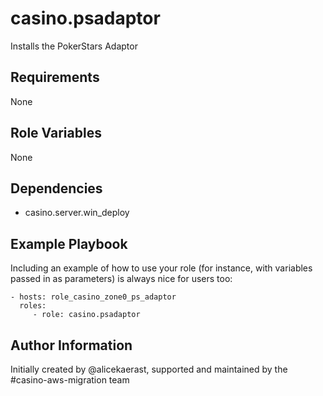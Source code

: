 casino.psadaptor
=========

Installs the PokerStars Adaptor

Requirements
------------

None

Role Variables
--------------

None

Dependencies
------------

- casino.server.win_deploy

Example Playbook
----------------

Including an example of how to use your role (for instance, with variables passed in as parameters) is always nice for users too:

    - hosts: role_casino_zone0_ps_adaptor
      roles:
         - role: casino.psadaptor

Author Information
------------------

Initially created by @alicekaerast, supported and maintained by the #casino-aws-migration team

